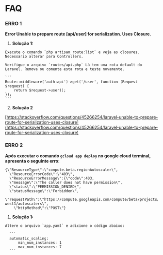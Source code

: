 
# FAQ

  ### ERRO 1  

  **Error Unable to prepare route [api/user] for serialization. Uses Closure.**

  1. **Solução 1:**  

    Execute o comando `php artisan route:list` e veja as closures. Necessario alterar para Controllers.  

    Verifique o arquivo `routes/api.php` Lá tem uma rota default do Laravel. Remova ou comente esta rota e teste novamente.  

    ```
    Route::middleware('auth:api')->get('/user', function (Request $request) {
        return $request->user();
    });
    ```

  2. **Solução 2**  

  [https://stackoverflow.com/questions/45266254/laravel-unable-to-prepare-route-for-serialization-uses-closure](https://stackoverflow.com/questions/45266254/laravel-unable-to-prepare-route-for-serialization-uses-closure)


  ### ERRO 2  

  **Após executar o comando `gcloud app deploy` no google cloud terminal, apresenta o seguinte erro:**  

  ```
  {\"ResourceType\":\"compute.beta.regionAutoscaler\",
    \"ResourceErrorCode\":\"403\",
    \"ResourceErrorMessage\":{\"code\":403,
    \"message\":\"The caller does not have permission\",
    \"status\":\"PERMISSION_DENIED\",
    \"statusMessage\":\"Forbidden\", 
    \"requestPath\":\"https://compute.googleapis.com/compute/beta/projects/<MYAPPNAME>/regions/europe-west1/autoscalers\",
      \"httpMethod\":\"POST\"}	
  ```

  1. **Solução 1:**  

    Altere o arquivo `app.yaml` e adicione o código abaixo:

      ```
      automatic_scaling:
          min_num_instances: 1
          max_num_instances: 7 
      ```
      
